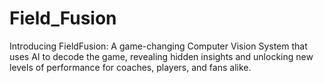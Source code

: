 # Field_Fusion
Introducing FieldFusion:  A game-changing Computer Vision System that uses AI to decode the game, revealing hidden insights and unlocking  new levels of performance for coaches, players, and fans alike.
